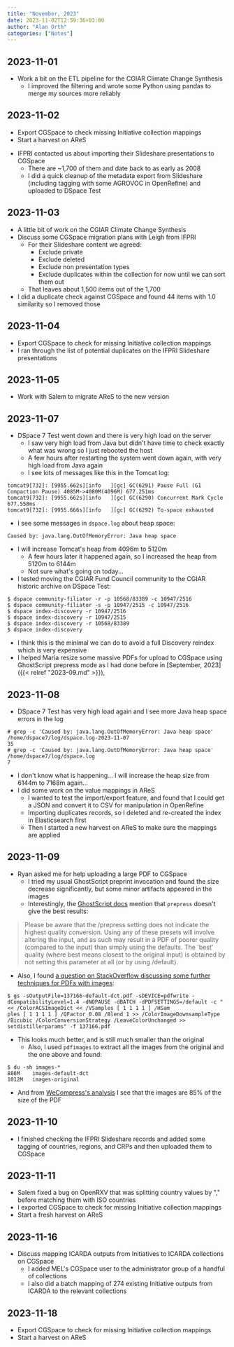 ```yaml
---
title: "November, 2023"
date: 2023-11-02T12:59:36+03:00
author: "Alan Orth"
categories: ["Notes"]
---
```


## 2023-11-01

- Work a bit on the ETL pipeline for the CGIAR Climate Change Synthesis
  - I improved the filtering and wrote some Python using pandas to merge my sources more reliably

## 2023-11-02

- Export CGSpace to check missing Initiative collection mappings
- Start a harvest on AReS

<!--more-->

- IFPRI contacted us about importing their Slideshare presentations to CGSpace
  - There are ~1,700 of them and date back to as early as 2008
  - I did a quick cleanup of the metadata export from Slideshare (including tagging with some AGROVOC in OpenRefine) and uploaded to DSpace Test

## 2023-11-03

- A little bit of work on the CGIAR Climate Change Synthesis
- Discuss some CGSpace migration plans with Leigh from IFPRI
  - For their Slideshare content we agreed:
    - Exclude private
    - Exclude deleted
    - Exclude non presentation types
    - Exclude duplicates within the collection for now until we can sort them out
  - That leaves about 1,500 items out of the 1,700
- I did a duplicate check against CGSpace and found 44 items with 1.0 similarity so I removed those

## 2023-11-04

- Export CGSpace to check for missing Initiative collection mappings
- I ran through the list of potential duplicates on the IFPRI Slideshare presentations

## 2023-11-05

- Work with Salem to migrate AReS to the new version

## 2023-11-07

- DSpace 7 Test went down and there is very high load on the server
  - I saw very high load from Java but didn't have time to check exactly what was wrong so I just rebooted the host
  - A few hours after restarting the system went down again, with very high load from Java again
  - I see lots of messages like this in the Tomcat log:

```
tomcat9[732]: [9955.662s][info   ][gc] GC(6291) Pause Full (G1 Compaction Pause) 4085M->4080M(4096M) 677.251ms
tomcat9[732]: [9955.662s][info   ][gc] GC(6290) Concurrent Mark Cycle 677.558ms
tomcat9[732]: [9955.666s][info   ][gc] GC(6292) To-space exhausted
```

- I see some messages in `dspace.log` about heap space:

```
Caused by: java.lang.OutOfMemoryError: Java heap space
```

- I will increase Tomcat's heap from 4096m to 5120m
  - A few hours later it happened again, so I increased the heap from 5120m to 6144m
  - Not sure what's going on today...
- I tested moving the CGIAR Fund Council community to the CGIAR historic archive on DSpace Test:

```console
$ dspace community-filiator -r -p 10568/83389 -c 10947/2516
$ dspace community-filiator -s -p 10947/2515 -c 10947/2516
$ dspace index-discovery -r 10947/2516
$ dspace index-discovery -r 10947/2515
$ dspace index-discovery -r 10568/83389
$ dspace index-discovery
```

- I think this is the minimal we can do to avoid a full Discovery reindex which is very expensive
- I helped Maria resize some massive PDFs for upload to CGSpace using GhostScript prepress mode as I had done before in [September, 2023]({{< relref "2023-09.md" >}}),

## 2023-11-08

- DSpace 7 Test has very high load again and I see more Java heap space errors in the log

```console
# grep -c 'Caused by: java.lang.OutOfMemoryError: Java heap space' /home/dspace7/log/dspace.log-2023-11-07 
35
# grep -c 'Caused by: java.lang.OutOfMemoryError: Java heap space' /home/dspace7/log/dspace.log
7
```

- I don't know what is happening... I will increase the heap size from 6144m to 7168m again...
- I did some work on the value mappings in AReS
  - I wanted to test the import/export feature, and found that I could get a JSON and convert it to CSV for manipulation in OpenRefine
  - Importing duplicates records, so I deleted and re-created the index in Elasticsearch first
  - Then I started a new harvest on AReS to make sure the mappings are applied

## 2023-11-09

- Ryan asked me for help uploading a large PDF to CGSpace
  - I tried my usual GhostScript preprint invocation and found the size decrease significantly, but some minor artifacts appeared in the images
  - Interestingly, the [GhostScript docs](https://ghostscript.com/docs/9.54.0/VectorDevices.htm) mention that `prepress` doesn't give the best results:

> Please be aware that the /prepress setting does not indicate the highest quality conversion. Using any of these presets will involve altering the input, and as such may result in a PDF of poorer quality (compared to the input) than simply using the defaults. The 'best' quality (where best means closest to the original input) is obtained by not setting this parameter at all (or by using /default).

- Also, I found [a question on StackOverflow discussing some further techniques for PDFs with images](https://stackoverflow.com/questions/40849325/ghostscript-pdfwrite-specify-jpeg-quality):

```console
$ gs -sOutputFile=137166-default-dct.pdf -sDEVICE=pdfwrite -dCompatibilityLevel=1.4 -dNOPAUSE -dBATCH -dPDFSETTINGS=/default -c "<< /ColorACSImageDict << /VSamples [ 1 1 1 1 ] /HSam
ples [ 1 1 1 1 ] /QFactor 0.08 /Blend 1 >> /ColorImageDownsampleType /Bicubic /ColorConversionStrategy /LeaveColorUnchanged >> setdistillerparams" -f 137166.pdf
```

- This looks much better, and is still much smaller than the original
  - Also, I used `pdfimages` to extract all the images from the original and the one above and found:

```console
$ du -sh images-*
886M    images-default-dct
1012M   images-original
```

- And from [WeCompress's analysis](https://www.wecompress.com/en/analyze) I see that the images are 85% of the size of the PDF

## 2023-11-10

- I finished checking the IFPRI Slideshare records and added some tagging of countries, regions, and CRPs and then uploaded them to CGSpace

## 2023-11-11

- Salem fixed a bug on OpenRXV that was splitting country values by "," before matching them with ISO countries
- I exported CGSpace to check for missing Initiative collection mappings
- Start a fresh harvest on AReS

## 2023-11-16

- Discuss mapping ICARDA outputs from Initiatives to ICARDA collections on CGSpace
  - I added MEL's CGSpace user to the administrator group of a handful of collections
  - I also did a batch mapping of 274 existing Initiative outputs from ICARDA to the relevant collections

## 2023-11-18

- Export CGSpace to check for missing Initiative collection mappings
- Start a harvest on AReS

<!-- vim: set sw=2 ts=2: -->

